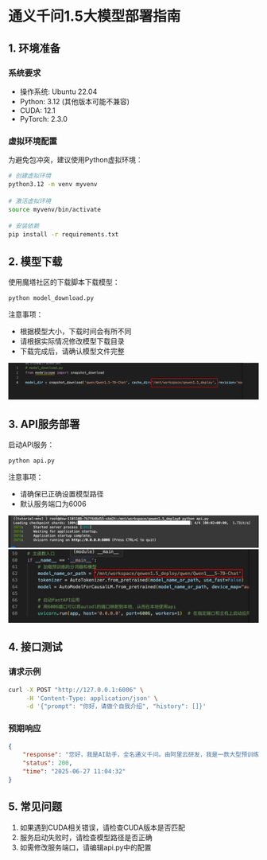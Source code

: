 # 通义千问1.5大模型部署指南

## 1. 环境准备

### 系统要求
- 操作系统: Ubuntu 22.04
- Python: 3.12 (其他版本可能不兼容)
- CUDA: 12.1
- PyTorch: 2.3.0

### 虚拟环境配置
为避免包冲突，建议使用Python虚拟环境：

```bash
# 创建虚拟环境
python3.12 -m venv myvenv

# 激活虚拟环境
source myvenv/bin/activate

# 安装依赖
pip install -r requirements.txt
```
## 2. 模型下载

使用魔塔社区的下载脚本下载模型：

```bash
python model_download.py
```

注意事项：
- 根据模型大小，下载时间会有所不同
- 请根据实际情况修改模型下载目录
- 下载完成后，请确认模型文件完整

![模型下载示意图](image/image.png)

## 3. API服务部署

启动API服务：

```bash
python api.py
```

注意事项：
- 请确保已正确设置模型路径
- 默认服务端口为6006

![API服务启动截图](image/image-2.png)
![模型路径配置截图](image/image-1.png)

## 4. 接口测试

### 请求示例
```bash
curl -X POST "http://127.0.0.1:6006" \
     -H 'Content-Type: application/json' \
     -d '{"prompt": "你好，请做个自我介绍", "history": []}'
```

### 预期响应
```json
{
    "response": "您好，我是AI助手，全名通义千问。由阿里云研发，我是一款大型预训练语言模型，专门设计用于理解和生成各语言文本，如对话、写作、问答等。我可以帮助您解答问题、提供信息、进行创作，还能与您进行多轮互动，就像现在这样。在 中，如有任何问题或需要帮助，请随时告诉我，我会尽力提供支持。",
    "status": 200,
    "time": "2025-06-27 11:04:32"
}
```

## 5. 常见问题
1. 如果遇到CUDA相关错误，请检查CUDA版本是否匹配
2. 服务启动失败时，请检查模型路径是否正确
3. 如需修改服务端口，请编辑api.py中的配置